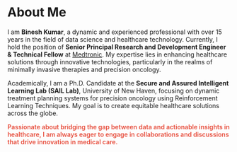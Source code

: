 <h1 id="about-me">About Me</h1>

<p>
    I am <strong>Binesh Kumar</strong>, a dynamic and experienced professional with over 15 years in the field of data science and healthcare technology. Currently, I hold the position of <strong>Senior Principal Research and Development Engineer & Technical Fellow</strong> at <a href="https://www.medtronic.com">Medtronic</a>. My expertise lies in enhancing healthcare solutions through innovative technologies, particularly in the realms of minimally invasive therapies and precision oncology.
</p>

<p>
    Academically, I am a Ph.D. Candidate at the <strong>Secure and Assured Intelligent Learning Lab (SAIL Lab)</strong>, University of New Haven, focusing on dynamic treatment planning systems for precision oncology using Reinforcement Learning Techniques. My goal is to create equitable healthcare solutions across the globe.
</p>

<p>
    <strong style="color:#e74d3c; font-weight:600">Passionate about bridging the gap between data and actionable insights in healthcare, I am always eager to engage in collaborations and discussions that drive innovation in medical care.</strong>
</p>
